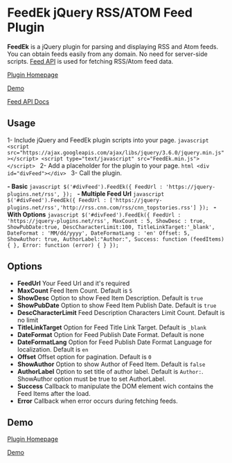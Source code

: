 FeedEk jQuery RSS/ATOM Feed Plugin
======

**FeedEk** is a jQuery plugin for parsing and displaying RSS and Atom feeds. You can obtain feeds easily from any domain. No need for server-side scripts. [Feed API](https://jquery-plugins.net/feed-api) is used for fetching RSS/Atom feed data.

[Plugin Homepage](https://jquery-plugins.net/FeedEk/FeedEk.html)

[Demo](https://jquery-plugins.net/FeedEk/FeedEk_demo.html)

[Feed API Docs](https://jquery-plugins.net/feed-api)

 
## Usage
1- Include jQuery and FeedEk plugin scripts into your page.
    ```javascript
     <script src="https://ajax.googleapis.com/ajax/libs/jquery/3.6.0/jquery.min.js"></script>
     <script type="text/javascript" src="FeedEk.min.js"></script>
    ```
2- Add a placeholder for the plugin to your page.
    ```html
    <div id="divFeed"></div>
    ```
3- Call the plugin.

**- Basic**
    ```javascript
    $('#divFeed').FeedEk({
        FeedUrl : 'https://jquery-plugins.net/rss',
    });
    ```
**- Multiple Feed Url**
    ```javascript
    $('#divFeed').FeedEk({
        FeedUrl : ['https://jquery-plugins.net/rss','http://rss.cnn.com/rss/cnn_topstories.rss']
    });
    ```
**- With Options**
    ```javascript
    $('#divFeed').FeedEk({
        FeedUrl : 'https://jquery-plugins.net/rss',
        MaxCount : 5,
        ShowDesc : true,
        ShowPubDate:true,
        DescCharacterLimit:100,
        TitleLinkTarget:'_blank',
        DateFormat : 'MM/dd/yyyy',
        DateFormatLang : 'en'
        Offset: 5,
        ShowAuthor: true,
        AuthorLabel:"Author:",
        Success: function (feedItems) { },
		Error: function (error) { }
    });
    ```

## Options

- **FeedUrl**
  Your Feed Url and it's required
- **MaxCount**
  Feed Item Count. Default is `5`
- **ShowDesc**
  Option to show Feed Item Description. Default is `true`
- **ShowPubDate**
  Option to show Feed Item Publish Date. Default is `true`
- **DescCharacterLimit**
  Feed Description Characters Limit Count. Default is no limit
- **TitleLinkTarget**
  Option for Feed Title Link Target. Default is `_blank`
- **DateFormat**
  Option for Feed Publish Date Format. Default is none
- **DateFormatLang**
  Option for Feed Publish Date Format Language for localization. Default is `en`
- **Offset**
  Offset option for pagination. Default is `0`
- **ShowAuthor**
  Option to show Author of Feed Item. Default is `false`
- **AuthorLabel**
  Option to set title of author label. Default is `Author:`. ShowAuthor option must be true to set AuthorLabel.
- **Success**
  Callback to manipulate the DOM element wich contains the Feed Items after the load.
- **Error**
  Callback when error occurs during fetching feeds.

## Demo

[Plugin Homepage](https://jquery-plugins.net/FeedEk/FeedEk.html)

[Demo](https://jquery-plugins.net/FeedEk/FeedEk_demo.html) 
